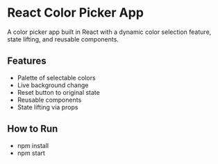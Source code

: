 # React Color Picker App

A color picker app built in React with a dynamic color selection feature, state lifting, and reusable components.

## Features
- Palette of selectable colors
- Live background change
- Reset button to original state
- Reusable components
- State lifting via props

## How to Run
- npm install
- npm start
